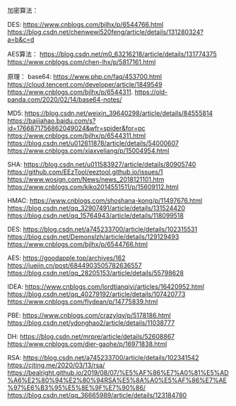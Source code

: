 加密算法：


DES:
https://www.cnblogs.com/bjlhx/p/6544766.html
https://blog.csdn.net/chenwewi520feng/article/details/131280324?a=b&c=d


AES算法：
https://blog.csdn.net/m0_63216218/article/details/131774375
https://www.cnblogs.com/chen-lhx/p/5817161.html




原理：
base64:
https://www.php.cn/faq/453700.html
https://cloud.tencent.com/developer/article/1849549
https://www.cnblogs.com/bjlhx/p/6544311.
https://old-panda.com/2020/02/14/base64-notes/

MD5:
https://blog.csdn.net/weixin_39640298/article/details/84555814
https://baijiahao.baidu.com/s?id=1766871756862049024&wfr=spider&for=pc
https://www.cnblogs.com/bjlhx/p/6544311.html
https://blog.csdn.net/u012611878/article/details/54000607
https://www.cnblogs.com/xiaxveliang/p/15004954.html

SHA:
https://blog.csdn.net/u011583927/article/details/80905740
https://github.com/EEzTool/eeztool.github.io/issues/1
https://www.wosign.com/News/news_2018121101.htm
https://www.cnblogs.com/kiko2014551511/p/15609112.html

HMAC:
https://www.cnblogs.com/shoshana-kong/p/11497676.html
https://blog.csdn.net/qq_32907491/article/details/131524420
https://blog.csdn.net/qq_15764943/article/details/118099518

DES:
https://blog.csdn.net/a745233700/article/details/102315531
https://blog.csdn.net/Demonslzh/article/details/129129493
https://www.cnblogs.com/bjlhx/p/6544766.html

AES:
https://goodapple.top/archives/162
https://juejin.cn/post/6844903505782636557
https://blog.csdn.net/qq_28205153/article/details/55798628

IDEA:
https://www.cnblogs.com/lordtianqiyi/articles/16420952.html
https://blog.csdn.net/qq_40279192/article/details/107420773
https://www.cnblogs.com/flydean/p/14775839.html

PBE:
https://www.cnblogs.com/crazylqy/p/5178186.html
https://blog.csdn.net/ydonghao2/article/details/11038777

DH:
https://blog.csdn.net/mrpre/article/details/52608867
https://www.cnblogs.com/dier-gaohe/p/16971838.html


RSA:
https://blog.csdn.net/a745233700/article/details/102341542
https://cjting.me/2020/03/13/rsa/
https://bealright.github.io/2019/08/07/%E5%AF%86%E7%A0%81%E5%AD%A6%E2%80%94%E2%80%94RSA%E5%8A%A0%E5%AF%86%E7%AE%97%E6%B3%95%E5%8E%9F%E7%90%86/
https://blog.csdn.net/qq_36665989/article/details/123184780

